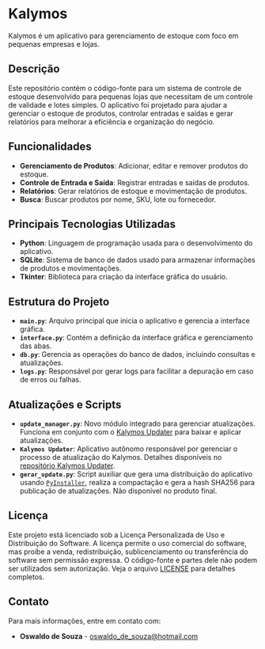 # Kalymos

Kalymos é um aplicativo para gerenciamento de estoque com foco em pequenas empresas e lojas.

## Descrição

Este repositório contém o código-fonte para um sistema de controle de estoque desenvolvido para pequenas lojas que necessitam de um controle de validade e lotes simples. O aplicativo foi projetado para ajudar a gerenciar o estoque de produtos, controlar entradas e saídas e gerar relatórios para melhorar a eficiência e organização do negócio.

## Funcionalidades

- **Gerenciamento de Produtos**: Adicionar, editar e remover produtos do estoque.
- **Controle de Entrada e Saída**: Registrar entradas e saídas de produtos.
- **Relatórios**: Gerar relatórios de estoque e movimentação de produtos.
- **Busca**: Buscar produtos por nome, SKU, lote ou fornecedor.

## Principais Tecnologias Utilizadas

- **Python**: Linguagem de programação usada para o desenvolvimento do aplicativo.
- **SQLite**: Sistema de banco de dados usado para armazenar informações de produtos e movimentações.
- **Tkinter**: Biblioteca para criação da interface gráfica do usuário.

## Estrutura do Projeto

- **`main.py`**: Arquivo principal que inicia o aplicativo e gerencia a interface gráfica.
- **`interface.py`**: Contém a definição da interface gráfica e gerenciamento das abas.
- **`db.py`**: Gerencia as operações do banco de dados, incluindo consultas e atualizações.
- **`logs.py`**: Responsável por gerar logs para facilitar a depuração em caso de erros ou falhas.

## Atualizações e Scripts

- **`update_manager.py`**: Novo módulo integrado para gerenciar atualizações. Funciona em conjunto com o [Kalymos Updater](https://github.com/MrOz59/Kalymos-updater) para baixar e aplicar atualizações.
- **`Kalymos Updater`**: Aplicativo autônomo responsável por gerenciar o processo de atualização do Kalymos. Detalhes disponíveis no [repositório Kalymos Updater](https://github.com/MrOz59/Kalymos-updater).
- **`gerar_update.py`**: Script auxiliar que gera uma distribuição do aplicativo usando [`PyInstaller`](https://github.com/pyinstaller), realiza a compactação e gera a hash SHA256 para publicação de atualizações. Não disponível no produto final.

## Licença

Este projeto está licenciado sob a Licença Personalizada de Uso e Distribuição do Software. A licença permite o uso comercial do software, mas proíbe a venda, redistribuição, sublicenciamento ou transferência do software sem permissão expressa. O código-fonte e partes dele não podem ser utilizados sem autorização. Veja o arquivo [LICENSE](LICENSE) para detalhes completos.

## Contato

Para mais informações, entre em contato com:
- **Oswaldo de Souza** - [oswaldo_de_souza@hotmail.com](mailto:oswaldo_de_souza@hotmail.com)
